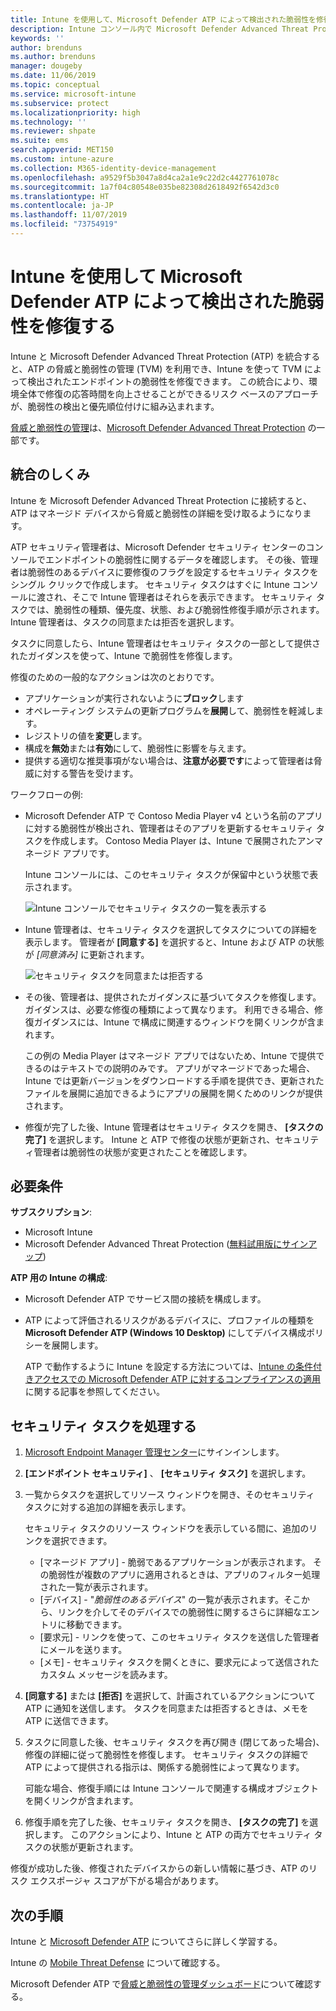 ```yaml
---
title: Intune を使用して、Microsoft Defender ATP によって検出された脆弱性を修復する - Azure | Microsoft Docs
description: Intune コンソール内で Microsoft Defender Advanced Threat Protection (ATP) の一部である脅威と脆弱性の管理からセキュリティ タスクを管理する方法を説明します。
keywords: ''
author: brenduns
ms.author: brenduns
manager: dougeby
ms.date: 11/06/2019
ms.topic: conceptual
ms.service: microsoft-intune
ms.subservice: protect
ms.localizationpriority: high
ms.technology: ''
ms.reviewer: shpate
ms.suite: ems
search.appverid: MET150
ms.custom: intune-azure
ms.collection: M365-identity-device-management
ms.openlocfilehash: a9529f5b3047a8d4ca2a1e9c22d2c4427761078c
ms.sourcegitcommit: 1a7f04c80548e035be82308d2618492f6542d3c0
ms.translationtype: HT
ms.contentlocale: ja-JP
ms.lasthandoff: 11/07/2019
ms.locfileid: "73754919"
---
```

# <a name="use-intune-to-remediate-vulnerabilities-identified-by-microsoft-defender-atp"></a>Intune を使用して Microsoft Defender ATP によって検出された脆弱性を修復する

Intune と Microsoft Defender Advanced Threat Protection (ATP) を統合すると、ATP の脅威と脆弱性の管理 (TVM) を利用でき、Intune を使って TVM によって検出されたエンドポイントの脆弱性を修復できます。 この統合により、環境全体で修復の応答時間を向上させることができるリスク ベースのアプローチが、脆弱性の検出と優先順位付けに組み込まれます。

[脅威と脆弱性の管理](https://docs.microsoft.com/windows/security/threat-protection/windows-defender-atp/next-gen-threat-and-vuln-mgt)は、[Microsoft Defender Advanced Threat Protection](https://docs.microsoft.com/windows/security/threat-protection/windows-defender-atp/windows-defender-advanced-threat-protection) の一部です。

## <a name="how-integration-works"></a>統合のしくみ

Intune を Microsoft Defender Advanced Threat Protection に接続すると、ATP はマネージド デバイスから脅威と脆弱性の詳細を受け取るようになります。

ATP セキュリティ管理者は、Microsoft Defender セキュリティ センターのコンソールでエンドポイントの脆弱性に関するデータを確認します。 その後、管理者は脆弱性のあるデバイスに要修復のフラグを設定するセキュリティ タスクをシングル クリックで作成します。 セキュリティ タスクはすぐに Intune コンソールに渡され、そこで Intune 管理者はそれらを表示できます。 セキュリティ タスクでは、脆弱性の種類、優先度、状態、および脆弱性修復手順が示されます。 Intune 管理者は、タスクの同意または拒否を選択します。

タスクに同意したら、Intune 管理者はセキュリティ タスクの一部として提供されたガイダンスを使って、Intune で脆弱性を修復します。

修復のための一般的なアクションは次のとおりです。

- アプリケーションが実行されないように**ブロック**します
- オペレーティング システムの更新プログラムを**展開**して、脆弱性を軽減します。
- レジストリの値を**変更**します。
- 構成を**無効**または**有効**にして、脆弱性に影響を与えます。
- 提供する適切な推奨事項がない場合は、**注意が必要です**によって管理者は脅威に対する警告を受けます。

ワークフローの例:

- Microsoft Defender ATP で Contoso Media Player v4 という名前のアプリに対する脆弱性が検出され、管理者はそのアプリを更新するセキュリティ タスクを作成します。 Contoso Media Player は、Intune で展開されたアンマネージド アプリです。

  Intune コンソールには、このセキュリティ タスクが保留中という状態で表示されます。

  ![Intune コンソールでセキュリティ タスクの一覧を表示する](./media/atp-manage-vulnerabilities/temp-security-tasks.png)

- Intune 管理者は、セキュリティ タスクを選択してタスクについての詳細を表示します。  管理者が **[同意する]** を選択すると、Intune および ATP の状態が *[同意済み]* に更新されます。

  ![セキュリティ タスクを同意または拒否する](./media/atp-manage-vulnerabilities/temp-accept-task.png)

- その後、管理者は、提供されたガイダンスに基づいてタスクを修復します。 ガイダンスは、必要な修復の種類によって異なります。 利用できる場合、修復ガイダンスには、Intune で構成に関連するウィンドウを開くリンクが含まれます。

  この例の Media Player はマネージド アプリではないため、Intune で提供できるのはテキストでの説明のみです。 アプリがマネージドであった場合、Intune では更新バージョンをダウンロードする手順を提供でき、更新されたファイルを展開に追加できるようにアプリの展開を開くためのリンクが提供されます。

- 修復が完了した後、Intune 管理者はセキュリティ タスクを開き、 **[タスクの完了]** を選択します。  Intune と ATP で修復の状態が更新され、セキュリティ管理者は脆弱性の状態が変更されたことを確認します。

## <a name="prerequisites"></a>必要条件  

**サブスクリプション**:

- Microsoft Intune  
- Microsoft Defender Advanced Threat Protection ([無料試用版にサインアップ](https://www.microsoft.com/WindowsForBusiness/windows-atp?ocid=docs-wdatp-main-abovefoldlink))

**ATP 用の Intune の構成**:

- Microsoft Defender ATP でサービス間の接続を構成します。
- ATP によって評価されるリスクがあるデバイスに、プロファイルの種類を **Microsoft Defender ATP (Windows 10 Desktop)** にしてデバイス構成ポリシーを展開します。

  ATP で動作するように Intune を設定する方法については、[Intune の条件付きアクセスでの Microsoft Defender ATP に対するコンプライアンスの適用](advanced-threat-protection.md#enable-microsoft-defender-atp-in-intune)に関する記事を参照してください。

## <a name="work-with-security-tasks"></a>セキュリティ タスクを処理する

1. [Microsoft Endpoint Manager 管理センター](https://go.microsoft.com/fwlink/?linkid=2109431)にサインインします。

2. **[エンドポイント セキュリティ]** 、 **[セキュリティ タスク]** を選択します。

3. 一覧からタスクを選択してリソース ウィンドウを開き、そのセキュリティ タスクに対する追加の詳細を表示します。

   セキュリティ タスクのリソース ウィンドウを表示している間に、追加のリンクを選択できます。

   - [マネージド アプリ] - 脆弱であるアプリケーションが表示されます。 その脆弱性が複数のアプリに適用されるときは、アプリのフィルター処理された一覧が表示されます。
   - [デバイス] - "*脆弱性のあるデバイス*" の一覧が表示されます。そこから、リンクを介してそのデバイスでの脆弱性に関するさらに詳細なエントリに移動できます。
   - [要求元] - リンクを使って、このセキュリティ タスクを送信した管理者にメールを送ります。
   - [メモ] - セキュリティ タスクを開くときに、要求元によって送信されたカスタム メッセージを読みます。

4. **[同意する]** または **[拒否]** を選択して、計画されているアクションについて ATP に通知を送信します。 タスクを同意または拒否するときは、メモを ATP に送信できます。

5. タスクに同意した後、セキュリティ タスクを再び開き (閉じてあった場合)、修復の詳細に従って脆弱性を修復します。 セキュリティ タスクの詳細で ATP によって提供される指示は、関係する脆弱性によって異なります。

   可能な場合、修復手順には Intune コンソールで関連する構成オブジェクトを開くリンクが含まれます。

6. 修復手順を完了した後、セキュリティ タスクを開き、 **[タスクの完了]** を選択します。  このアクションにより、Intune と ATP の両方でセキュリティ タスクの状態が更新されます。

修復が成功した後、修復されたデバイスからの新しい情報に基づき、ATP のリスク エクスポージャ スコアが下がる場合があります。

## <a name="next-steps"></a>次の手順
Intune と [Microsoft Defender ATP](advanced-threat-protection.md) についてさらに詳しく学習する。

Intune の [Mobile Threat Defense](mobile-threat-defense.md) について確認する。

Microsoft Defender ATP で[脅威と脆弱性の管理ダッシュボード](https://docs.microsoft.com/windows/security/threat-protection/windows-defender-atp/tvm-dashboard-insights)について確認する。
